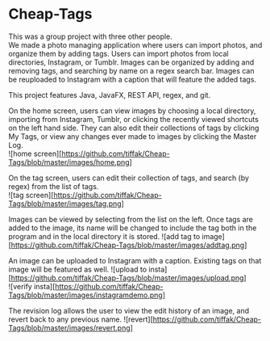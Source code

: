 # Cheap-Tags
This was a group project with three other people.  
We made a photo managing application where users can import photos, and organize them by adding tags. Users can import photos from local directories, Instagram, or Tumblr. Images can be organized by adding and removing tags, and searching by name on a regex search bar. Images can be reuploaded to Instagram with a caption that will feature the added tags.

This project features Java, JavaFX, REST API, regex, and git. 

On the home screen, users can view images by choosing a local directory, importing from Instagram, Tumblr, or clicking the recently viewed shortcuts on the left hand side. They can also edit their collections of tags by clicking My Tags, or view any changes ever made to images by clicking the Master Log.  
![home screen][https://github.com/tiffak/Cheap-Tags/blob/master/images/home.png]

On the tag screen, users can edit their collection of tags, and search (by regex) from the list of tags.  
![tag screen][https://github.com/tiffak/Cheap-Tags/blob/master/images/tag.png]

Images can be viewed by selecting from the list on the left. Once tags are added to the image, its name will be changed to include the tag both in the program and in the local directory it is stored. 
![add tag to image][https://github.com/tiffak/Cheap-Tags/blob/master/images/addtag.png]

An image can be uploaded to Instagram with a caption. Existing tags on that image will be featured as well.
![upload to insta][https://github.com/tiffak/Cheap-Tags/blob/master/images/upload.png]  
![verify insta][https://github.com/tiffak/Cheap-Tags/blob/master/images/instagramdemo.png]

The revision log allows the user to view the edit history of an image, and revert back to any previous name.
![revert][https://github.com/tiffak/Cheap-Tags/blob/master/images/revert.png]
